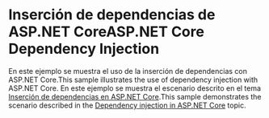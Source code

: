 # <a name="aspnet-core-dependency-injection"></a><span data-ttu-id="4df11-101">Inserción de dependencias de ASP.NET Core</span><span class="sxs-lookup"><span data-stu-id="4df11-101">ASP.NET Core Dependency Injection</span></span>

<span data-ttu-id="4df11-102">En este ejemplo se muestra el uso de la inserción de dependencias con ASP.NET Core.</span><span class="sxs-lookup"><span data-stu-id="4df11-102">This sample illustrates the use of dependency injection with ASP.NET Core.</span></span> <span data-ttu-id="4df11-103">En este ejemplo se muestra el escenario descrito en el tema [Inserción de dependencias en ASP.NET Core](https://docs.microsoft.com/aspnet/core/fundamentals/dependency-injection).</span><span class="sxs-lookup"><span data-stu-id="4df11-103">This sample demonstrates the scenario described in the [Dependency injection in ASP.NET Core](https://docs.microsoft.com/aspnet/core/fundamentals/dependency-injection) topic.</span></span>
